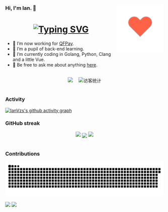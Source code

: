 ### Hi, I'm Ian. 👋 <img align="right" width="150px" src="https://raw.githubusercontent.com/IanVzs/IanVzs/master/assets/heart.svg"/>


<h1 align="center">
  <a href="https://www.mongona.com/" target="_blank">
<img src="https://readme-typing-svg.demolab.com?font=Fira+Code&pause=1000&color=D838F7&width=435&lines=Have+A+Nice+Day!" alt="Typing SVG"  align="center"/>  </a>
</h1>

- 🔭 I’m now working for [QFPay](http://www.qfpay.com).
- 🌱 I’m a pupil of back-end learning. 
- 🤔 I’m currently coding in Golang, Python, Clang and a little Vue.
- 💬 Be free to ask me about anything [here](https://github.com/IanVzs/IanVzs/issues).

<br />
<div align="center">
  <a href="https://www.mongona.com" target="_blank"><img src="https://img.shields.io/badge/website-%E4%B8%AA%E4%BA%BA%E7%BD%91%E7%AB%99-blue"></a>&emsp;
<!-- 访客数统计徽标 -->
  <img src="https://visitor-badge.glitch.me/badge?page_id=IanVzs" alt="访客统计" /></div>
<br />

### Activity
[![IanVzs's github activity graph](https://github-readme-activity-graph.cyclic.app/graph?username=IanVzs&theme=dracula)](https://github.com/ashutosh00710/github-readme-activity-graph)

### GitHub streak
<!-- 连续提交代码天数记录 -->
<div align="center">
  <img width="150" src="https://cdn.jsdelivr.net/gh/sun0225SUN/photos/images/202108300310676.png" />
  <img align="center" src="https://github-readme-streak-stats.herokuapp.com/?user=IanVzs&theme=dark&hide_border=true" />
  <img width="150" src="https://cdn.jsdelivr.net/gh/sun0225SUN/photos/images/202108300312623.png" />
</div>
<br>

### Contributions
![](https://raw.githubusercontent.com/IanVzs/IanVzs/master/assets/github-contribution-grid-snake.svg)

<p>
<img src="https://github-readme-stats.vercel.app/api?username=IanVzs&show_icons=true&hide_border=true&count_private=true">
<img src="https://github-readme-stats.vercel.app/api/top-langs/?username=IanVzs&hide_border=true&hide=javascript,html,css,scss,shell,c%2B%2B,less,xslt,vue">
</p>
